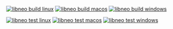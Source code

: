 [![libneo build linux](https://github.com/neotene/libneo/actions/workflows/build_linux.yml/badge.svg)](https://github.com/neotene/libneo/actions/workflows/build_linux.yml)
[![libneo build macos](https://github.com/neotene/libneo/actions/workflows/build_macos.yml/badge.svg)](https://github.com/neotene/libneo/actions/workflows/build_macos.yml)
[![libneo build windows](https://github.com/neotene/libneo/actions/workflows/build_windows.yml/badge.svg)](https://github.com/neotene/libneo/actions/workflows/build_windows.yml)

[![libneo test linux](https://github.com/neotene/libneo/actions/workflows/test_linux.yml/badge.svg)](https://github.com/neotene/libneo/actions/workflows/test_linux.yml)
[![libneo test macos](https://github.com/neotene/libneo/actions/workflows/test_macos.yml/badge.svg)](https://github.com/neotene/libneo/actions/workflows/test_macos.yml)
[![libneo test windows](https://github.com/neotene/libneo/actions/workflows/test_windows.yml/badge.svg)](https://github.com/neotene/libneo/actions/workflows/test_windows.yml)
